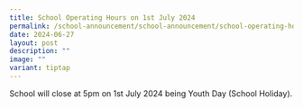 ```yaml
---
title: School Operating Hours on 1st July 2024
permalink: /school-announcement/school-announcement/school-operating-hours/
date: 2024-06-27
layout: post
description: ""
image: ""
variant: tiptap
---
```

<p>School will close at 5pm on 1st July 2024 being Youth Day (School Holiday).</p>